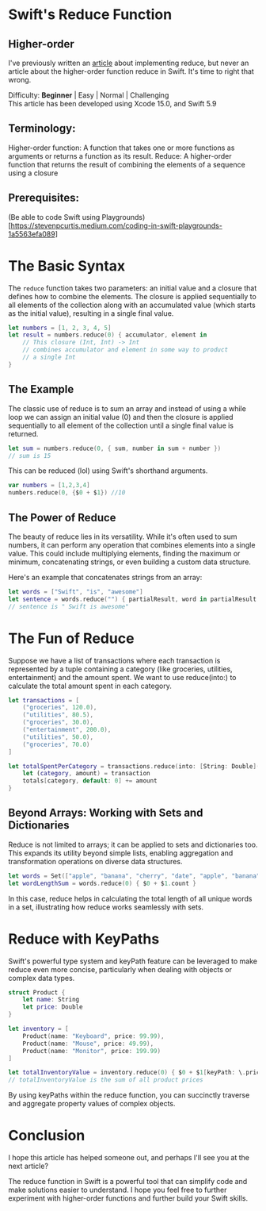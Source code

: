 # Swift's Reduce Function
## Higher-order

I've previously written an [article](https://stevenpcurtis.medium.com/create-your-own-reduce-function-in-swift-e92b519c9659) about implementing reduce, but never an article about the higher-order function reduce in Swift. It's time to right that wrong.

Difficulty: **Beginner** | Easy | Normal | Challenging<br/>
This article has been developed using Xcode 15.0, and Swift 5.9

## Terminology:
Higher-order function: A function that takes one or more functions as arguments or returns a function as its result.
Reduce: A higher-order function that returns the result of combining the elements of a sequence using a closure

## Prerequisites:
(Be able to code Swift using Playgrounds)[https://stevenpcurtis.medium.com/coding-in-swift-playgrounds-1a5563efa089]

# The Basic Syntax

The `reduce` function takes two parameters: an initial value and a closure that defines how to combine the elements. The closure is applied sequentially to all elements of the collection along with an accumulated value (which starts as the initial value), resulting in a single final value.

```swift
let numbers = [1, 2, 3, 4, 5]
let result = numbers.reduce(0) { accumulator, element in
    // This closure (Int, Int) -> Int
    // combines accumulator and element in some way to product
    // a single Int
}
```

## The Example

The classic use of reduce is to sum an array and instead of using a while loop we can assign an initial value (0) and then the closure is applied sequentially to all element of the collection until a single final value is returned.

```swift
let sum = numbers.reduce(0, { sum, number in sum + number })
// sum is 15
```

This can be reduced (lol) using Swift's shorthand arguments.

```swift
var numbers = [1,2,3,4]
numbers.reduce(0, {$0 + $1}) //10
```

## The Power of Reduce
The beauty of reduce lies in its versatility. While it's often used to sum numbers, it can perform any operation that combines elements into a single value. This could include multiplying elements, finding the maximum or minimum, concatenating strings, or even building a custom data structure.

Here's an example that concatenates strings from an array:
```swift
let words = ["Swift", "is", "awesome"]
let sentence = words.reduce("") { partialResult, word in partialResult + " " + word }
// sentence is " Swift is awesome"
```

# The Fun of Reduce

Suppose we have a list of transactions where each transaction is represented by a tuple containing a category (like groceries, utilities, entertainment) and the amount spent. We want to use reduce(into:) to calculate the total amount spent in each category.

```swift
let transactions = [
    ("groceries", 120.0),
    ("utilities", 80.5),
    ("groceries", 30.0),
    ("entertainment", 200.0),
    ("utilities", 50.0),
    ("groceries", 70.0)
]

let totalSpentPerCategory = transactions.reduce(into: [String: Double]()) { totals, transaction in
    let (category, amount) = transaction
    totals[category, default: 0] += amount
}
```
 
## Beyond Arrays: Working with Sets and Dictionaries
Reduce is not limited to arrays; it can be applied to sets and dictionaries too. This expands its utility beyond simple lists, enabling aggregation and transformation operations on diverse data structures.

```swift
let words = Set(["apple", "banana", "cherry", "date", "apple", "banana"])
let wordLengthSum = words.reduce(0) { $0 + $1.count }
```

In this case, reduce helps in calculating the total length of all unique words in a set, illustrating how reduce works seamlessly with sets.

# Reduce with KeyPaths

Swift's powerful type system and keyPath feature can be leveraged to make reduce even more concise, particularly when dealing with objects or complex data types.

```swift
struct Product {
    let name: String
    let price: Double
}

let inventory = [
    Product(name: "Keyboard", price: 99.99),
    Product(name: "Mouse", price: 49.99),
    Product(name: "Monitor", price: 199.99)
]

let totalInventoryValue = inventory.reduce(0) { $0 + $1[keyPath: \.price] }
// totalInventoryValue is the sum of all product prices
```

By using keyPaths within the reduce function, you can succinctly traverse and aggregate property values of complex objects.

# Conclusion

I hope this article has helped someone out, and perhaps I'll see you at the next article?

The reduce function in Swift is a powerful tool that can simplify code and make solutions easier to understand. I hope you feel free to further experiment with higher-order functions and further build your Swift skills.
